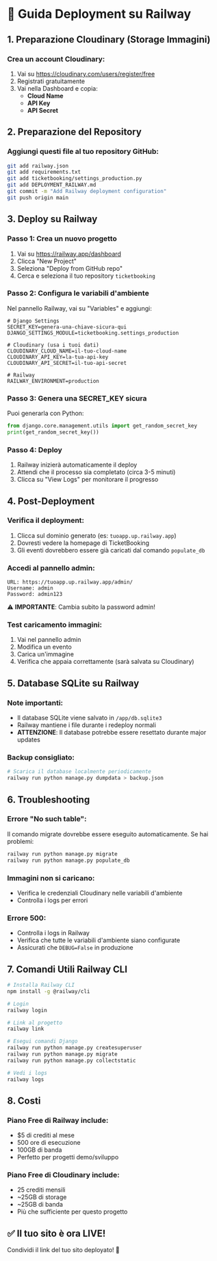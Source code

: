 # 🚀 Guida Deployment su Railway

## 1. Preparazione Cloudinary (Storage Immagini)

### Crea un account Cloudinary:
1. Vai su https://cloudinary.com/users/register/free
2. Registrati gratuitamente
3. Vai nella Dashboard e copia:
   - **Cloud Name**
   - **API Key**
   - **API Secret**

## 2. Preparazione del Repository

### Aggiungi questi file al tuo repository GitHub:
```bash
git add railway.json
git add requirements.txt
git add ticketbooking/settings_production.py
git add DEPLOYMENT_RAILWAY.md
git commit -m "Add Railway deployment configuration"
git push origin main
```

## 3. Deploy su Railway

### Passo 1: Crea un nuovo progetto
1. Vai su https://railway.app/dashboard
2. Clicca "New Project"
3. Seleziona "Deploy from GitHub repo"
4. Cerca e seleziona il tuo repository `ticketbooking`

### Passo 2: Configura le variabili d'ambiente
Nel pannello Railway, vai su "Variables" e aggiungi:

```env
# Django Settings
SECRET_KEY=genera-una-chiave-sicura-qui
DJANGO_SETTINGS_MODULE=ticketbooking.settings_production

# Cloudinary (usa i tuoi dati)
CLOUDINARY_CLOUD_NAME=il-tuo-cloud-name
CLOUDINARY_API_KEY=la-tua-api-key
CLOUDINARY_API_SECRET=il-tuo-api-secret

# Railway
RAILWAY_ENVIRONMENT=production
```

### Passo 3: Genera una SECRET_KEY sicura
Puoi generarla con Python:
```python
from django.core.management.utils import get_random_secret_key
print(get_random_secret_key())
```

### Passo 4: Deploy
1. Railway inizierà automaticamente il deploy
2. Attendi che il processo sia completato (circa 3-5 minuti)
3. Clicca su "View Logs" per monitorare il progresso

## 4. Post-Deployment

### Verifica il deployment:
1. Clicca sul dominio generato (es: `tuoapp.up.railway.app`)
2. Dovresti vedere la homepage di TicketBooking
3. Gli eventi dovrebbero essere già caricati dal comando `populate_db`

### Accedi al pannello admin:
```
URL: https://tuoapp.up.railway.app/admin/
Username: admin
Password: admin123
```

⚠️ **IMPORTANTE**: Cambia subito la password admin!

### Test caricamento immagini:
1. Vai nel pannello admin
2. Modifica un evento
3. Carica un'immagine
4. Verifica che appaia correttamente (sarà salvata su Cloudinary)

## 5. Database SQLite su Railway

### Note importanti:
- Il database SQLite viene salvato in `/app/db.sqlite3`
- Railway mantiene i file durante i redeploy normali
- **ATTENZIONE**: Il database potrebbe essere resettato durante major updates

### Backup consigliato:
```bash
# Scarica il database localmente periodicamente
railway run python manage.py dumpdata > backup.json
```

## 6. Troubleshooting

### Errore "No such table":
Il comando migrate dovrebbe essere eseguito automaticamente. Se hai problemi:
```bash
railway run python manage.py migrate
railway run python manage.py populate_db
```

### Immagini non si caricano:
- Verifica le credenziali Cloudinary nelle variabili d'ambiente
- Controlla i logs per errori

### Errore 500:
- Controlla i logs in Railway
- Verifica che tutte le variabili d'ambiente siano configurate
- Assicurati che `DEBUG=False` in produzione

## 7. Comandi Utili Railway CLI

```bash
# Installa Railway CLI
npm install -g @railway/cli

# Login
railway login

# Link al progetto
railway link

# Esegui comandi Django
railway run python manage.py createsuperuser
railway run python manage.py migrate
railway run python manage.py collectstatic

# Vedi i logs
railway logs
```

## 8. Costi

### Piano Free di Railway include:
- $5 di crediti al mese
- 500 ore di esecuzione
- 100GB di banda
- Perfetto per progetti demo/sviluppo

### Piano Free di Cloudinary include:
- 25 crediti mensili
- ~25GB di storage
- ~25GB di banda
- Più che sufficiente per questo progetto

## ✅ Il tuo sito è ora LIVE!

Condividi il link del tuo sito deployato! 🎉